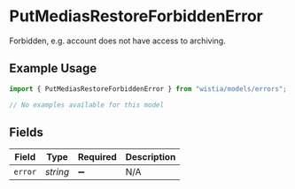 # PutMediasRestoreForbiddenError

Forbidden, e.g. account does not have access to archiving.

## Example Usage

```typescript
import { PutMediasRestoreForbiddenError } from "wistia/models/errors";

// No examples available for this model
```

## Fields

| Field              | Type               | Required           | Description        |
| ------------------ | ------------------ | ------------------ | ------------------ |
| `error`            | *string*           | :heavy_minus_sign: | N/A                |